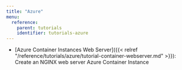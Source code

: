 ```yaml
---
title: "Azure"
menu:
  reference:
    parent: tutorials
    identifier: tutorials-azure
---
```


* [Azure Container Instances Web Server]({{< relref "/reference/tutorials/azure/tutorial-container-webserver.md" >}}): Create an NGINX web server Azure Container Instance
